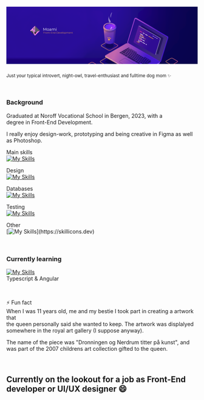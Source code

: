 
![Decoration](./moamighbg.png "Decoration")
<!-- ![binary](./binary_bg.png "Binary") -->  
<sub>Just your typical introvert, night-owl, travel-enthusiast and fulltime dog mom ✨</sub>

</br>

### Background

Graduated at Noroff Vocational School in Bergen, 2023, with a  
degree in Front-End Development.

I really enjoy design-work, prototyping and being creative in Figma as well as Photoshop.  

Main skills  
[![My Skills](https://skillicons.dev/icons?i=html,css,js,react,redux,styledcomponents,vite,webpack,sass,bootstrap,tailwind,wordpress)](https://skillicons.dev)

Design  
[![My Skills](https://skillicons.dev/icons?i=figma,ps)](https://skillicons.dev)


Databases  
[![My Skills](https://skillicons.dev/icons?i=mongodb,mysql)](https://skillicons.dev)

Testing  
[![My Skills](https://skillicons.dev/icons?i=cypress,jest)](https://skillicons.dev)

Other  
[![My Skills](https://skillicons.dev/icons?i=git,netlify,postman,codepen,)](https://skillicons.dev)


</br>

### Currently learning 
[![My Skills](https://skillicons.dev/icons?i=typescript,angular)](https://skillicons.dev)  
Typescript & Angular 

</br>
 

⚡ Fun fact  
When I was 11 years old, me and my bestie I took part in creating a artwork that  
the queen personally said she wanted to keep. The artwork was displalyed  
somewhere in the royal art gallery (I suppose anyway).  

The name of the piece was "Dronningen og Nerdrum titter på kunst", and  
was part of the 2007 childrens art collection gifted to the queen.

</br>

## Currently on the lookout for a job as Front-End developer or UI/UX designer 😄 
